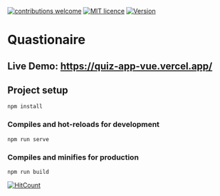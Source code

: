 
[![contributions welcome](https://img.shields.io/badge/contributions-welcome-brightgreen.svg?style=flat)](https://github.com/MahykBurak/quiz-app-vue/issues)
[![MIT licence](https://img.shields.io/badge/licance-MIT-red.svg)](https://github.com/MahykBurak/quiz-app-vue/blob/master/LICENSE)
[![Version](https://img.shields.io/badge/Version-0.0.1-blue.svg)](https://github.com/MahykBurak/quiz-app-vue)
# Quastionaire

## Live Demo: https://quiz-app-vue.vercel.app/
## Project setup
```
npm install
```

### Compiles and hot-reloads for development
```
npm run serve
```

### Compiles and minifies for production
```
npm run build
```
[![HitCount](http://hits.dwyl.com/MahykBurak/MahykBurak/quiz-app-vuegit.svg)](http://hits.dwyl.com/MahykBurak/MahykBurak/quiz-app-vuegit)
